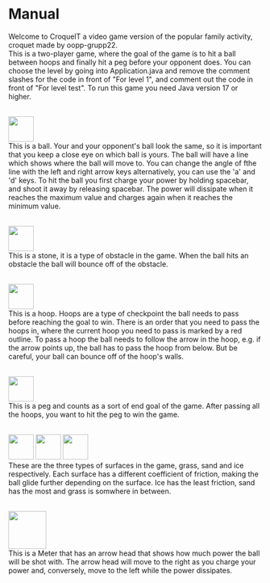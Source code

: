# Manual
Welcome to CroqueIT a video game version of the popular family activity, croquet made by oopp-grupp22. <br>This is a two-player game, where the goal of the game is to hit a ball between hoops and finally hit a peg before your opponent does. You can choose the level by going into Application.java and remove the comment slashes for the code in front of "For level 1", and comment out the code in front of "For level test". To run this game you need Java version 17 or higher.

<br><img src='https://github.com/filipkauffeldt/oopp-grupp22/assets/117915416/670c62c5-b332-4dcc-80dd-3ba83bd4b1c3' width='50'> 
<br>This is a ball. Your and your opponent's ball look the same, so it is important that you keep a close eye on which ball is yours. The ball will have a line which shows where the ball will move to. You can change the angle of fthe line with the left and right arrow keys alternatively, you can use the 'a' and 'd' keys. To hit the ball you first charge your power by holding spacebar, and shoot it away by releasing spacebar. The power will dissipate when it reaches the maximum value and charges again when it reaches the minimum value.

<br><img src='https://github.com/filipkauffeldt/oopp-grupp22/assets/117915416/481e0dd3-e48a-406c-8d13-2f91362274c3' width='50'> 
<br> This is a stone, it is a type of obstacle in the game. When the ball hits an obstacle the ball will bounce off of the obstacle.

<br><img src='https://github.com/filipkauffeldt/oopp-grupp22/assets/117915416/3ecfb584-683a-46d9-ac99-0e15da63e36d' width='50'> 
<br> This is a hoop. Hoops are a type of checkpoint the ball needs to pass before reaching the goal to win. There is an order that you need to pass the hoops in, where the current hoop you need to pass is marked by a red outline. To pass a hoop the ball needs to follow the arrow in the hoop, e.g. if the arrow points up, the ball has to pass the hoop from below. But be careful, your ball can bounce off of the hoop's walls. 

<br><img src='https://github.com/filipkauffeldt/oopp-grupp22/assets/117915416/f1be7be2-94ba-44e6-a0ef-5fb7780a028d' height='50'> 
<br> This is a peg and counts as a sort of end goal of the game. After passing all the hoops, you want to hit the peg to win the game.

<br><img src='https://github.com/filipkauffeldt/oopp-grupp22/assets/117915416/fb4f890d-2ef5-4282-a083-2660b32ec2d2' width='50'> 
<img src='https://github.com/filipkauffeldt/oopp-grupp22/assets/117915416/cfc652e7-0a33-408d-86b7-761ae06d295b' width='50'> 
<img src='https://github.com/filipkauffeldt/oopp-grupp22/assets/117915416/3f331692-7da9-45ab-aabb-03a40f19f6cc' width='50'> 
<br> These are the three types of surfaces in the game, grass, sand and ice respectively. Each surface has a different coefficient of friction, making the ball glide further depending on the surface. Ice has the least friction, sand has the most and grass is somwhere in between.

<br><img src='https://github.com/filipkauffeldt/oopp-grupp22/assets/117915416/bc915ed8-1c7f-4341-b301-b329402908db' width='75'> 
<br> This is a Meter that has an arrow head that shows how much power the ball will be shot with. The arrow head will move to the right as you charge your power and, conversely, move to the left while the power dissipates.
